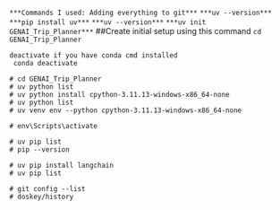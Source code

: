```***Commands I used: Adding everything to git***```
```***uv --version***```
```***pip install uv***```
```***uv --version***```
```***uv init GENAI_Trip_Planner***``` ##Create initial setup using this command
```cd GENAI_Trip_Planner```

```
deactivate if you have conda cmd installed
 conda deactivate
```
```
# cd GENAI_Trip_Planner
# uv python list
# uv python install cpython-3.11.13-windows-x86_64-none
# uv python list
# uv venv env --python cpython-3.11.13-windows-x86_64-none

# env\Scripts\activate

# uv pip list
# pip --version

# uv pip install langchain
# uv pip list

# git config --list
# doskey/history
```